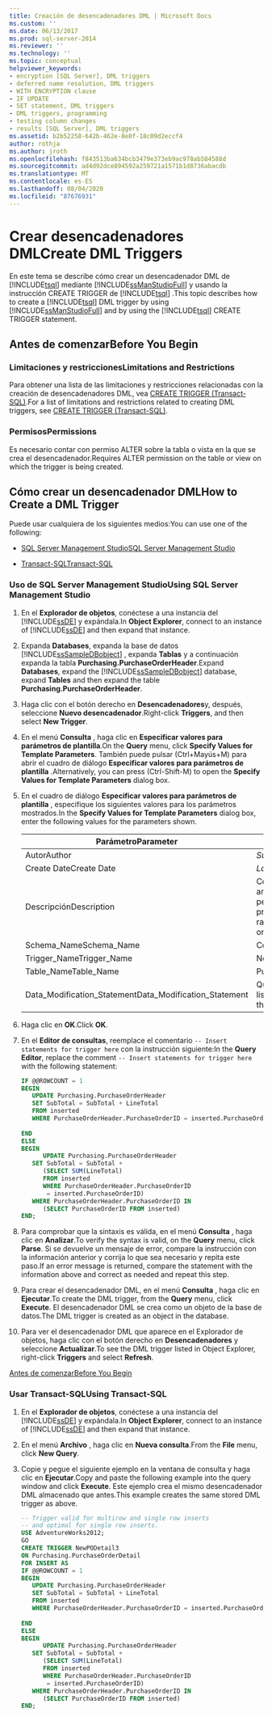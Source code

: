 ```yaml
---
title: Creación de desencadenadores DML | Microsoft Docs
ms.custom: ''
ms.date: 06/13/2017
ms.prod: sql-server-2014
ms.reviewer: ''
ms.technology: ''
ms.topic: conceptual
helpviewer_keywords:
- encryption [SQL Server], DML triggers
- deferred name resolution, DML triggers
- WITH ENCRYPTION clause
- IF UPDATE
- SET statement, DML triggers
- DML triggers, programming
- testing column changes
- results [SQL Server], DML triggers
ms.assetid: b2b52258-642b-462e-8e0f-18c09d2eccf4
author: rothja
ms.author: jroth
ms.openlocfilehash: f843513ba634bcb3479e373eb9ac978ab584588d
ms.sourcegitcommit: ad4d92dce894592a259721a1571b1d8736abacdb
ms.translationtype: MT
ms.contentlocale: es-ES
ms.lasthandoff: 08/04/2020
ms.locfileid: "87676931"
---
```

# <a name="create-dml-triggers"></a><span data-ttu-id="e7046-102">Crear desencadenadores DML</span><span class="sxs-lookup"><span data-stu-id="e7046-102">Create DML Triggers</span></span>
  <span data-ttu-id="e7046-103">En este tema se describe cómo crear un desencadenador DML de [!INCLUDE[tsql](../../includes/tsql-md.md)] mediante [!INCLUDE[ssManStudioFull](../../includes/ssmanstudiofull-md.md)] y usando la instrucción CREATE TRIGGER de [!INCLUDE[tsql](../../includes/tsql-md.md)] .</span><span class="sxs-lookup"><span data-stu-id="e7046-103">This topic describes how to create a [!INCLUDE[tsql](../../includes/tsql-md.md)] DML trigger by using [!INCLUDE[ssManStudioFull](../../includes/ssmanstudiofull-md.md)] and by using the [!INCLUDE[tsql](../../includes/tsql-md.md)] CREATE TRIGGER statement.</span></span>  
  
##  <a name="before-you-begin"></a><a name="Top"></a> <span data-ttu-id="e7046-104">Antes de comenzar</span><span class="sxs-lookup"><span data-stu-id="e7046-104">Before You Begin</span></span>  
  
### <a name="limitations-and-restrictions"></a><span data-ttu-id="e7046-105">Limitaciones y restricciones</span><span class="sxs-lookup"><span data-stu-id="e7046-105">Limitations and Restrictions</span></span>  
 <span data-ttu-id="e7046-106">Para obtener una lista de las limitaciones y restricciones relacionadas con la creación de desencadenadores DML, vea [CREATE TRIGGER &#40;Transact-SQL&#41;](/sql/t-sql/statements/create-trigger-transact-sql).</span><span class="sxs-lookup"><span data-stu-id="e7046-106">For a list of limitations and restrictions related to creating DML triggers, see [CREATE TRIGGER &#40;Transact-SQL&#41;](/sql/t-sql/statements/create-trigger-transact-sql).</span></span>  
  
###  <a name="permissions"></a><a name="Permissions"></a> <span data-ttu-id="e7046-107">Permisos</span><span class="sxs-lookup"><span data-stu-id="e7046-107">Permissions</span></span>  
 <span data-ttu-id="e7046-108">Es necesario contar con permiso ALTER sobre la tabla o vista en la que se crea el desencadenador.</span><span class="sxs-lookup"><span data-stu-id="e7046-108">Requires ALTER permission on the table or view on which the trigger is being created.</span></span>  
  
##  <a name="how-to-create-a-dml-trigger"></a><a name="Procedures"></a> <span data-ttu-id="e7046-109">Cómo crear un desencadenador DML</span><span class="sxs-lookup"><span data-stu-id="e7046-109">How to Create a DML Trigger</span></span>  
 <span data-ttu-id="e7046-110">Puede usar cualquiera de los siguientes medios:</span><span class="sxs-lookup"><span data-stu-id="e7046-110">You can use one of the following:</span></span>  
  
-   [<span data-ttu-id="e7046-111">SQL Server Management Studio</span><span class="sxs-lookup"><span data-stu-id="e7046-111">SQL Server Management Studio</span></span>](#SSMSProcedure)  
  
-   [<span data-ttu-id="e7046-112">Transact-SQL</span><span class="sxs-lookup"><span data-stu-id="e7046-112">Transact-SQL</span></span>](#TsqlProcedure)  
  
###  <a name="using-sql-server-management-studio"></a><a name="SSMSProcedure"></a> <span data-ttu-id="e7046-113">Uso de SQL Server Management Studio</span><span class="sxs-lookup"><span data-stu-id="e7046-113">Using SQL Server Management Studio</span></span>  
  
1.  <span data-ttu-id="e7046-114">En el **Explorador de objetos**, conéctese a una instancia del [!INCLUDE[ssDE](../../../includes/ssde-md.md)] y expándala.</span><span class="sxs-lookup"><span data-stu-id="e7046-114">In **Object Explorer**, connect to an instance of [!INCLUDE[ssDE](../../../includes/ssde-md.md)] and then expand that instance.</span></span>  
  
2.  <span data-ttu-id="e7046-115">Expanda **Databases**, expanda la base de datos [!INCLUDE[ssSampleDBobject](../../includes/sssampledbobject-md.md)] , expanda **Tablas** y a continuación expanda la tabla **Purchasing.PurchaseOrderHeader**.</span><span class="sxs-lookup"><span data-stu-id="e7046-115">Expand **Databases**, expand the [!INCLUDE[ssSampleDBobject](../../includes/sssampledbobject-md.md)] database, expand **Tables** and then expand the table **Purchasing.PurchaseOrderHeader**.</span></span>  
  
3.  <span data-ttu-id="e7046-116">Haga clic con el botón derecho en **Desencadenadores**y, después, seleccione **Nuevo desencadenador**.</span><span class="sxs-lookup"><span data-stu-id="e7046-116">Right-click **Triggers**, and then select **New Trigger**.</span></span>  
  
4.  <span data-ttu-id="e7046-117">En el menú **Consulta** , haga clic en **Especificar valores para parámetros de plantilla**.</span><span class="sxs-lookup"><span data-stu-id="e7046-117">On the **Query** menu, click **Specify Values for Template Parameters**.</span></span> <span data-ttu-id="e7046-118">También puede pulsar (Ctrl+Mayús+M) para abrir el cuadro de diálogo **Especificar valores para parámetros de plantilla** .</span><span class="sxs-lookup"><span data-stu-id="e7046-118">Alternatively, you can press (Ctrl-Shift-M) to open the **Specify Values for Template Parameters** dialog box.</span></span>  
  
5.  <span data-ttu-id="e7046-119">En el cuadro de diálogo **Especificar valores para parámetros de plantilla** , especifique los siguientes valores para los parámetros mostrados.</span><span class="sxs-lookup"><span data-stu-id="e7046-119">In the **Specify Values for Template Parameters** dialog box, enter the following values for the parameters shown.</span></span>  
  
    |<span data-ttu-id="e7046-120">Parámetro</span><span class="sxs-lookup"><span data-stu-id="e7046-120">Parameter</span></span>|<span data-ttu-id="e7046-121">Value</span><span class="sxs-lookup"><span data-stu-id="e7046-121">Value</span></span>|  
    |---------------|-----------|  
    |<span data-ttu-id="e7046-122">Autor</span><span class="sxs-lookup"><span data-stu-id="e7046-122">Author</span></span>|<span data-ttu-id="e7046-123">*Su nombre.*</span><span class="sxs-lookup"><span data-stu-id="e7046-123">*Your name*</span></span>|  
    |<span data-ttu-id="e7046-124">Create Date</span><span class="sxs-lookup"><span data-stu-id="e7046-124">Create Date</span></span>|<span data-ttu-id="e7046-125">*La fecha de hoy.*</span><span class="sxs-lookup"><span data-stu-id="e7046-125">*Today's date*</span></span>|  
    |<span data-ttu-id="e7046-126">Descripción</span><span class="sxs-lookup"><span data-stu-id="e7046-126">Description</span></span>|<span data-ttu-id="e7046-127">Comprueba la solvencia del proveedor antes de permitir que se inserte un nuevo pedido de compra con el proveedor.</span><span class="sxs-lookup"><span data-stu-id="e7046-127">Checks the vendor credit rating before allowing a new purchase order with the vendor to be inserted.</span></span>|  
    |<span data-ttu-id="e7046-128">Schema_Name</span><span class="sxs-lookup"><span data-stu-id="e7046-128">Schema_Name</span></span>|<span data-ttu-id="e7046-129">Compra</span><span class="sxs-lookup"><span data-stu-id="e7046-129">Purchasing</span></span>|  
    |<span data-ttu-id="e7046-130">Trigger_Name</span><span class="sxs-lookup"><span data-stu-id="e7046-130">Trigger_Name</span></span>|<span data-ttu-id="e7046-131">NewPODetail2</span><span class="sxs-lookup"><span data-stu-id="e7046-131">NewPODetail2</span></span>|  
    |<span data-ttu-id="e7046-132">Table_Name</span><span class="sxs-lookup"><span data-stu-id="e7046-132">Table_Name</span></span>|<span data-ttu-id="e7046-133">PurchaseOrderDetail</span><span class="sxs-lookup"><span data-stu-id="e7046-133">PurchaseOrderDetail</span></span>|  
    |<span data-ttu-id="e7046-134">Data_Modification_Statement</span><span class="sxs-lookup"><span data-stu-id="e7046-134">Data_Modification_Statement</span></span>|<span data-ttu-id="e7046-135">Quite UPDATE y DELETE de la lista.</span><span class="sxs-lookup"><span data-stu-id="e7046-135">Remove UPDATE and DELETE from the list.</span></span>|  
  
6.  <span data-ttu-id="e7046-136">Haga clic en **OK**.</span><span class="sxs-lookup"><span data-stu-id="e7046-136">Click **OK**.</span></span>  
  
7.  <span data-ttu-id="e7046-137">En el **Editor de consultas**, reemplace el comentario `-- Insert statements for trigger here` con la instrucción siguiente:</span><span class="sxs-lookup"><span data-stu-id="e7046-137">In the **Query Editor**, replace the comment `-- Insert statements for trigger here` with the following statement:</span></span>  
  
    ```sql  
    IF @@ROWCOUNT = 1  
    BEGIN  
       UPDATE Purchasing.PurchaseOrderHeader  
       SET SubTotal = SubTotal + LineTotal  
       FROM inserted  
       WHERE PurchaseOrderHeader.PurchaseOrderID = inserted.PurchaseOrderID  
  
    END  
    ELSE  
    BEGIN  
          UPDATE Purchasing.PurchaseOrderHeader  
       SET SubTotal = SubTotal +   
          (SELECT SUM(LineTotal)  
          FROM inserted  
          WHERE PurchaseOrderHeader.PurchaseOrderID  
           = inserted.PurchaseOrderID)  
       WHERE PurchaseOrderHeader.PurchaseOrderID IN  
          (SELECT PurchaseOrderID FROM inserted)  
    END;  
    ```  
  
8.  <span data-ttu-id="e7046-138">Para comprobar que la sintaxis es válida, en el menú **Consulta** , haga clic en **Analizar**.</span><span class="sxs-lookup"><span data-stu-id="e7046-138">To verify the syntax is valid, on the **Query** menu, click **Parse**.</span></span> <span data-ttu-id="e7046-139">Si se devuelve un mensaje de error, compare la instrucción con la información anterior y corrija lo que sea necesario y repita este paso.</span><span class="sxs-lookup"><span data-stu-id="e7046-139">If an error message is returned, compare the statement with the information above and correct as needed and repeat this step.</span></span>  
  
9. <span data-ttu-id="e7046-140">Para crear el desencadenador DML, en el menú **Consulta** , haga clic en **Ejecutar**.</span><span class="sxs-lookup"><span data-stu-id="e7046-140">To create the DML trigger, from the **Query** menu, click **Execute**.</span></span> <span data-ttu-id="e7046-141">El desencadenador DML se crea como un objeto de la base de datos.</span><span class="sxs-lookup"><span data-stu-id="e7046-141">The DML trigger is created as an object in the database.</span></span>  
  
10. <span data-ttu-id="e7046-142">Para ver el desencadenador DML que aparece en el Explorador de objetos, haga clic con el botón derecho en **Desencadenadores** y seleccione **Actualizar**.</span><span class="sxs-lookup"><span data-stu-id="e7046-142">To see the DML trigger listed in Object Explorer, right-click **Triggers** and select **Refresh**.</span></span>  
  
 [<span data-ttu-id="e7046-143">Antes de comenzar</span><span class="sxs-lookup"><span data-stu-id="e7046-143">Before You Begin</span></span>](#Top)  
  
###  <a name="using-transact-sql"></a><a name="TsqlProcedure"></a> <span data-ttu-id="e7046-144">Usar Transact-SQL</span><span class="sxs-lookup"><span data-stu-id="e7046-144">Using Transact-SQL</span></span>  
  
1.  <span data-ttu-id="e7046-145">En el **Explorador de objetos**, conéctese a una instancia del [!INCLUDE[ssDE](../../../includes/ssde-md.md)] y expándala.</span><span class="sxs-lookup"><span data-stu-id="e7046-145">In **Object Explorer**, connect to an instance of [!INCLUDE[ssDE](../../../includes/ssde-md.md)] and then expand that instance.</span></span>  
  
2.  <span data-ttu-id="e7046-146">En el menú **Archivo** , haga clic en **Nueva consulta**.</span><span class="sxs-lookup"><span data-stu-id="e7046-146">From the **File** menu, click **New Query**.</span></span>  
  
3.  <span data-ttu-id="e7046-147">Copie y pegue el siguiente ejemplo en la ventana de consulta y haga clic en **Ejecutar**.</span><span class="sxs-lookup"><span data-stu-id="e7046-147">Copy and paste the following example into the query window and click **Execute**.</span></span> <span data-ttu-id="e7046-148">Este ejemplo crea el mismo desencadenador DML almacenado que antes.</span><span class="sxs-lookup"><span data-stu-id="e7046-148">This example creates the same stored DML trigger as above.</span></span>  
  
    ```sql
    -- Trigger valid for multirow and single row inserts  
    -- and optimal for single row inserts.  
    USE AdventureWorks2012;  
    GO  
    CREATE TRIGGER NewPODetail3  
    ON Purchasing.PurchaseOrderDetail  
    FOR INSERT AS  
    IF @@ROWCOUNT = 1  
    BEGIN  
       UPDATE Purchasing.PurchaseOrderHeader  
       SET SubTotal = SubTotal + LineTotal  
       FROM inserted  
       WHERE PurchaseOrderHeader.PurchaseOrderID = inserted.PurchaseOrderID  
  
    END  
    ELSE  
    BEGIN  
          UPDATE Purchasing.PurchaseOrderHeader  
       SET SubTotal = SubTotal +   
          (SELECT SUM(LineTotal)  
          FROM inserted  
          WHERE PurchaseOrderHeader.PurchaseOrderID  
           = inserted.PurchaseOrderID)  
       WHERE PurchaseOrderHeader.PurchaseOrderID IN  
          (SELECT PurchaseOrderID FROM inserted)  
    END;  
    ```  
